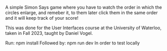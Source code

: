 A simple Simon Says game where you have to watch the order in which the circles enlarge, and remeber it, to them later click them in the same order and it will keep track of your score!

This was done for the User Interfaces course at the University of Waterloo, taken in Fall 2023, taught by Daniel Vogel.

Run: npm install
Followed by: npm run dev 
In order to test locally
